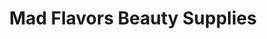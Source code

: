 ---
title: "Mad Flavors Beauty Supplies"
url: /salisbury/mad-flavors-beauty-supplies/
shop: Friseurbedarf
---